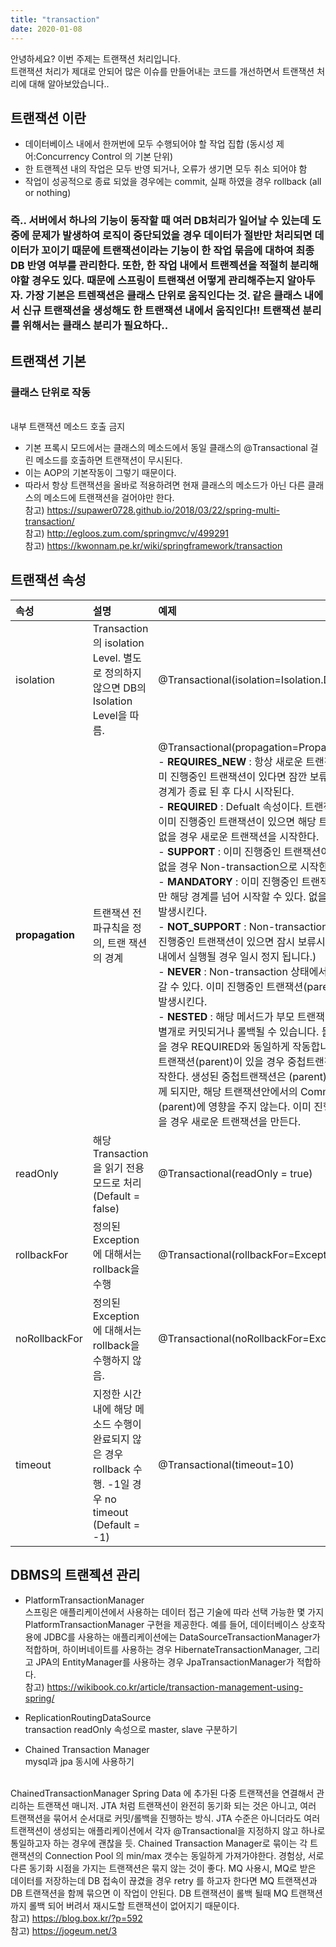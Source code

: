 ```yaml
---
title: "transaction" 
date: 2020-01-08 
---
```


안녕하세요? 이번 주제는 트랜잭션 처리입니다. 
<br> 트랜잭션 처리가 제대로 안되어 많은 이슈를 만들어내는 코드를 개선하면서 트랜잭션 처리에 대해 알아보았습니다.. 


## 트랜잭션 이란   
- 데이터베이스 내에서 한꺼번에 모두 수행되어야 할 작업 집합 (동시성 제어:Concurrency Control 의 기본 단위)
- 한 트랜젝션 내의 작업은 모두 반영 되거나,  오류가 생기면 모두 취소 되어야 함
- 작업이 성공적으로 종료 되었을 경우에는 commit, 실패 하였을 경우 rollback (all or nothing) 

### 즉.. 서버에서 하나의 기능이 동작할 때 여러 DB처리가 일어날 수 있는데 도중에 문제가 발생하여 로직이 중단되었을 경우 데이터가 절반만 처리되면 데이터가 꼬이기 때문에 트랜잭션이라는 기능이 한 작업 묶음에 대하여 최종 DB 반영 여부를 관리한다. 또한, 한 작업 내에서 트랜젝션을 적절히 분리해야할 경우도 있다. 때문에 스프링이 트랜잭션 어떻게 관리해주는지 알아두자. 가장 기본은 트렌잭션은 클래스 단위로 움직인다는 것. 같은 클래스 내에서 신규 트랜잭션을 생성해도 한 트랜잭션 내에서 움직인다!! 트랜잭션 분리를 위해서는 클래스 분리가 필요하다..

## 트랜잭션 기본 
### 클래스 단위로 작동 
<br> 내부 트랜잭션 메소드 호출 금지 
- 기본 프록시 모드에서는 클래스의 메소드에서 동일 클래스의 @Transactional 걸린 메소드를 호출하면 트랜잭션이 무시된다.
- 이는 AOP의 기본작동이 그렇기 때문이다.
- 따라서 항상 트랜잭션을 올바로 적용하려면 현재 클래스의 메소드가 아닌 다른 클래스의 메소드에 트랜잭션을 걸어야만 한다.
<br>참고) https://supawer0728.github.io/2018/03/22/spring-multi-transaction/ 
<br>참고) http://egloos.zum.com/springmvc/v/499291
<br>참고) https://kwonnam.pe.kr/wiki/springframework/transaction

## 트랜잭션 속성

| 속성 | 설명 | 예제 |
|:--------|:--------|:--------|
| isolation | Transaction의 isolation Level. 별도로 정의하지 않으면 DB의 Isolation Level을 따름. | @Transactional(isolation=Isolation.DEFAULT) |
| **propagation** | 트랜잭션 전파규칙을 정의, 트랜 잭션의 경계  | @Transactional(propagation=Propagation.REQUIRED) <br> - **REQUIRES_NEW** : 항상 새로운 트랜잭션을 시작한다.  이미 진행중인 트랜잭션이 있다면 잠깐 보류되고 해당 트랜잭션 경계가 종료 된 후 다시 시작된다.  <br> - **REQUIRED** : Defualt 속성이다.  트랜잭션의 시작 시점에 이미 진행중인 트랜잭션이 있으면 해당 트랜잭션에 참여하며 없을 경우 새로운 트랜잭션을 시작한다.  <br> - **SUPPORT** : 이미 진행중인 트랜잭션이 있으면 참여하고, 없을 경우 Non-transaction으로 시작한다.  <br> - **MANDATORY** : 이미 진행중인 트랜잭션이 반드시 있어야만 해당 경계를 넘어 시작할 수 있다.  없을 경우 Exception을 발생시킨다. <br> - **NOT_SUPPORT** : Non-transaction으로 시작하며, 이미 진행중인 트랜잭션이 있으면 잠시 보류시킨다. (부모 트랜잭션 내에서 실행될 경우 일시 정지 됩니다.)<br> - **NEVER** : Non-transaction 상태에서만 해당 경계를 넘어갈 수 있다.  이미 진행중인 트랜잭션(parent)가 있으면 예외를 발생시킨다. <br> - **NESTED** : 해당 메서드가 부모 트랜잭션에서 진행될 경우 별개로 커밋되거나 롤백될 수 있습니다. 둘러싼 트랜잭션이 없을 경우 REQUIRED와 동일하게 작동합니다. 이미 진행중인 트랜잭션(parent)이 있을 경우 중첩트랜잭션을 생성하여 시작한다.  생성된 중첩트랜잭션은 (parent)가 rollback되면 함께 되지만, 해당 트랜잭션안에서의 Commit/Rollback은 (parent)에 영향을 주지 않는다.  이미 진행중인 트랜잭션이 없을 경우 새로운 트랜잭션을 만든다. |
| readOnly | 해당 Transaction을 읽기 전용 모드로 처리 (Default = false) | @Transactional(readOnly = true) |
| rollbackFor | 정의된 Exception에 대해서는 rollback을 수행 | @Transactional(rollbackFor=Exception.class) |
| noRollbackFor | 정의된 Exception에 대해서는 rollback을 수행하지 않음. | @Transactional(noRollbackFor=Exception.class) |
| timeout | 지정한 시간 내에 해당 메소드 수행이 완료되지 않은 경우 rollback 수행. -1일 경우 no timeout (Default = -1) | @Transactional(timeout=10) |

## DBMS의 트랜젝션 관리

- PlatformTransactionManager 
<br> 스프링은 애플리케이션에서 사용하는 데이터 접근 기술에 따라 선택 가능한 몇 가지 PlatformTransactionManager 구현을 제공한다. 예를 들어, 데이터베이스 상호작용에 JDBC를 사용하는 애플리케이션에는 DataSourceTransactionManager가 적합하며, 하이버네이트를 사용하는 경우 HibernateTransactionManager, 그리고 JPA의 EntityManager를 사용하는 경우 JpaTransactionManager가 적합하다.
<br> 참고) https://wikibook.co.kr/article/transaction-management-using-spring/ 

- ReplicationRoutingDataSource
<br> transaction readOnly 속성으로 master, slave 구분하기

- Chained Transaction Manager 
<br> mysql과 jpa 동시에 사용하기

<br> ChainedTransactionManager Spring Data 에 추가된 다중 트랜잭션을 연결해서 관리하는 트랜잭션 매니저.
JTA 처럼 트랜잭션이 완전히 동기화 되는 것은 아니고, 여러 트랜잭션을 묶어서 순서대로 커밋/롤백을 진행하는 방식. JTA 수준은 아니더라도 여러 트랜잭션이 생성되는 애플리케이션에서 각자 @Transactional을 지정하지 않고 하나로 통일하고자 하는 경우에 괜찮을 듯. Chained Transaction Manager로 묶이는 각 트랜잭션의 Connection Pool 의 min/max 갯수는 동일하게 가져가야한다. 경험상, 서로 다른 동기화 시점을 가지는 트랜잭션은 묶지 않는 것이 좋다.
MQ 사용시, MQ로 받은 데이터를 저장하는데 DB 접속이 끊겼을 경우 retry 를 하고자 한다면 MQ 트랜잭션과 DB 트랜잭션을 함께 묶으면 이 작업이 안된다. DB 트랜잭션이 롤백 될때 MQ 트랜잭션까지 롤백 되어 버려서 재시도할 트랜잭션이 없어지기 때문이다.
<br>참고) https://blog.box.kr/?p=592
<br>참고) https://jogeum.net/3 

